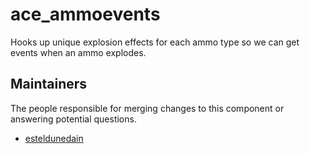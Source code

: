 ace_ammoevents
==============

Hooks up unique explosion effects for each ammo type so we can get events when an ammo explodes.


## Maintainers

The people responsible for merging changes to this component or answering potential questions.

- [esteldunedain](https://github.com/esteldunedain)
